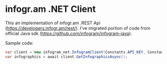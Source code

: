 # infogr.am .NET Client
This an implementation of infogr.am .REST Api (https://developers.infogr.am/rest/). I've migrated portion of code from official Java sdk (https://github.com/infogram/infogram-java).

Sample code:

```c#
var client = new infogram_net.InfogramClient(Constants.API_KEY, Constants.API_SECRET);
var infographics = await client.GetInfographicsAsync();
```

